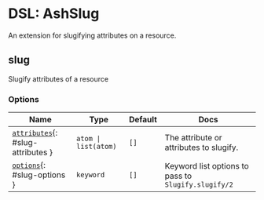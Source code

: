 <!--
This file was generated by Spark. Do not edit it by hand.
-->
# DSL: AshSlug

An extension for slugifying attributes on a resource.


## slug
Slugify attributes of a resource






### Options

| Name | Type | Default | Docs |
|------|------|---------|------|
| [`attributes`](#slug-attributes){: #slug-attributes } | `atom \| list(atom)` | `[]` | The attribute or attributes to slugify. |
| [`options`](#slug-options){: #slug-options } | `keyword` | `[]` | Keyword list options to pass to `Slugify.slugify/2` |







<style type="text/css">.spark-required::after { content: "*"; color: red !important; }</style>
